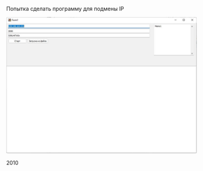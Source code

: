 Попытка сделать программу для подмены IP

![Main screen](https://github.com/agrebnevru/change_ip/raw/master/screen.jpg)

2010

